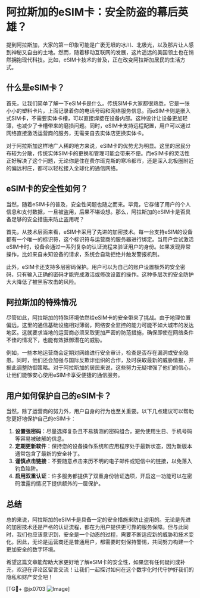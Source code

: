 # 阿拉斯加的eSIM卡：安全防盗的幕后英雄？

提到阿拉斯加，大家的第一印象可能是广袤无垠的冰川、北极光，以及那片让人感到神秘又自由的土地。然而，随着移动互联网的发展，这片遥远的美国领土也在悄然拥抱现代科技。比如，eSIM卡技术的普及，正在改变阿拉斯加居民的生活方式。

## 什么是eSIM卡？

首先，让我们简单了解一下eSIM卡是什么。传统SIM卡大家都很熟悉，它是一张小小的塑料卡片，上面记录着你的电话号码和网络服务信息。而eSIM卡则是嵌入式SIM卡，不需要实体卡槽，可以直接焊接在设备内部。这种设计让设备更加轻薄，也减少了卡槽带来的磨损问题。同时，eSIM卡支持远程配置，用户可以通过网络直接激活运营商的服务，无需亲自去实体店更换实体卡。

对于阿拉斯加这样地广人稀的地方来说，eSIM卡的优势尤为明显。这里的居民分布较为分散，传统实体SIM卡的更换和管理可能会带来不便。而eSIM卡的灵活性正好解决了这个问题，无论你是住在费尔班克斯的寒冷都市，还是深入北极圈附近的偏远村庄，都可以轻松接入全球化的通信网络。

## eSIM卡的安全性如何？

当然，随着eSIM卡的普及，安全性问题也随之而来。毕竟，它存储了用户的个人信息和支付数据，一旦被盗用，后果不堪设想。那么，阿拉斯加的eSIM卡是否具备足够的安全措施来防止盗用呢？

首先，从技术层面来看，eSIM卡采用了先进的加密技术。每一台支持eSIM的设备都有一个唯一的标识符，这个标识符与运营商的服务器进行绑定。当用户尝试激活eSIM卡时，设备会通过一系列复杂的认证流程来验证用户的身份。如果发现异常操作，比如来自未知设备的请求，系统会自动拒绝并触发警报机制。

此外，eSIM卡还支持多层密码保护。用户可以为自己的账户设置额外的安全密码，只有输入正确的密码才能完成激活或修改设置的操作。这种多层次的安全防护大大降低了被黑客攻击的风险。

## 阿拉斯加的特殊情况

尽管如此，阿拉斯加的特殊环境依然给eSIM卡的安全带来了挑战。由于地理位置偏远，这里的通信基础设施相对薄弱，网络安全监控的能力可能不如大城市的发达地区。这就要求当地的运营商必须采取更加严密的防范措施，确保即使在网络条件不佳的情况下，也能有效抵御潜在的威胁。

例如，一些本地运营商会定期对网络进行安全审计，检查是否存在漏洞或安全隐患。同时，他们还会加强与国际反欺诈组织的合作，及时获取最新的威胁情报，并据此调整防御策略。对于阿拉斯加的居民来说，这些努力无疑增强了他们的信心，让他们能够安心使用eSIM卡享受便捷的通信服务。

## 用户如何保护自己的eSIM卡？

当然，除了运营商的努力外，用户自身的行为也至关重要。以下几点建议可以帮助您更好地保护自己的eSIM卡：

1. **设置强密码**：尽量选择复杂且不易猜测的密码组合，避免使用生日、手机号码等容易被破解的信息。
2. **定期更新软件**：保持您的设备操作系统和应用程序处于最新状态，因为新版本通常包含了最新的安全补丁。
3. **谨慎点击链接**：不要随意点击来历不明的电子邮件或短信中的链接，以免落入钓鱼陷阱。
4. **启用双重认证**：许多服务都提供了双重身份验证选项，开启这一功能可以在密码泄露的情况下提供额外的一层保护。

## 总结

总的来说，阿拉斯加的eSIM卡是具备一定的安全措施来防止盗用的。无论是先进的加密技术还是严格的认证流程，都在为用户提供更可靠的服务保障。但与此同时，我们也应该意识到，安全是一个动态的过程，需要不断适应新的威胁和技术变化。因此，无论是运营商还是普通用户，都需要时刻保持警惕，共同努力构建一个更加安全的数字环境。

希望这篇文章能帮助大家更好地了解eSIM卡的安全性，如果您有任何疑问或补充，欢迎在评论区留言交流！让我们一起探讨如何在这个数字化时代守护好我们的隐私和财产安全吧！

[TG💪+ @jx0703 ![Image](https://github.com/user-attachments/assets/dbca1d08-cadb-493c-b0ec-ad6f7a83f270)]